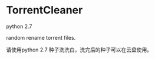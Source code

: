 TorrentCleaner
==============
python 2.7

random rename torrent files.


请使用python 2.7
种子洗洗白，洗完后的种子可以在云盘使用。
